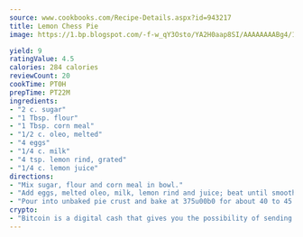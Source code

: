 ```yaml
---
source: www.cookbooks.com/Recipe-Details.aspx?id=943217
title: Lemon Chess Pie
image: https://1.bp.blogspot.com/-f-w_qY3Osto/YA2H0aap8SI/AAAAAAAABg4/17myAO5s9b8JksYvWDXpYkaDlcY0g6k_gCLcBGAsYHQ/s296/3.png

yield: 9
ratingValue: 4.5
calories: 284 calories
reviewCount: 20
cookTime: PT0H
prepTime: PT22M
ingredients:
- "2 c. sugar"
- "1 Tbsp. flour"
- "1 Tbsp. corn meal"
- "1/2 c. oleo, melted"
- "4 eggs"
- "1/4 c. milk"
- "4 tsp. lemon rind, grated"
- "1/4 c. lemon juice"
directions:
- "Mix sugar, flour and corn meal in bowl."
- "Add eggs, melted oleo, milk, lemon rind and juice; beat until smooth."
- "Pour into unbaked pie crust and bake at 375u00b0 for about 40 to 45 minutes."
crypto:
- "Bitcoin is a digital cash that gives you the possibility of sending money all over the world, instantly and without a fee."
---
```

